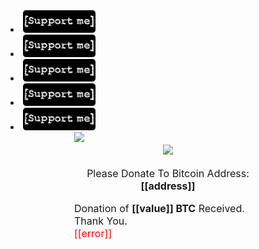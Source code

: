 <li class="downloads"><a href="https://money.yandex.ru/bill/pay/WHt3qQC6Hcs.191016"><img src="/assets/images/support_full_3.png" width="116" height="36"/></a></li>
<li class="downloads"><a href="https://money.yandex.ru/bill/pay/WHt3qQC6Hcs.191016"><img src="/assets/images/support_full_3.png" width="116" height="36"/></a></li>
<li class="downloads"><a href="https://money.yandex.ru/bill/pay/WHt3qQC6Hcs.191016"><img src="/assets/images/support_full_3.png" width="116" height="36"/></a></li>
<li class="downloads"><a href="https://money.yandex.ru/bill/pay/WHt3qQC6Hcs.191016"><img src="/assets/images/support_full_3.png" width="116" height="36"/></a></li>
<li class="downloads"><a href="https://money.yandex.ru/bill/pay/WHt3qQC6Hcs.191016"><img src="/assets/images/support_full_3.png" width="116" height="36"/></a></li>
<div style="font-size:16px;margin:0 auto;width:300px" class="blockchain-btn" data-address="1La9snD8Kao9WNexqH1j5t6PbeAtNtXTio" data-shared="false">
  <div class="blockchain stage-begin">
      <img src="https://blockchain.info/Resources/buttons/donate_64.png"/>
  </div>
  <div class="blockchain stage-loading" style="text-align:center">
      <img src="https://blockchain.info/Resources/loading-large.gif"/>
  </div>
  <div class="blockchain stage-ready">
      <p align="center">Please Donate To Bitcoin Address: <b>[[address]]</b></p>
      <p align="center" class="qr-code"></p>
  </div>
  <div class="blockchain stage-paid">
      Donation of <b>[[value]] BTC</b> Received. Thank You.
  </div>
  <div class="blockchain stage-error">
      <font color="red">[[error]]</font>
  </div>
</div>